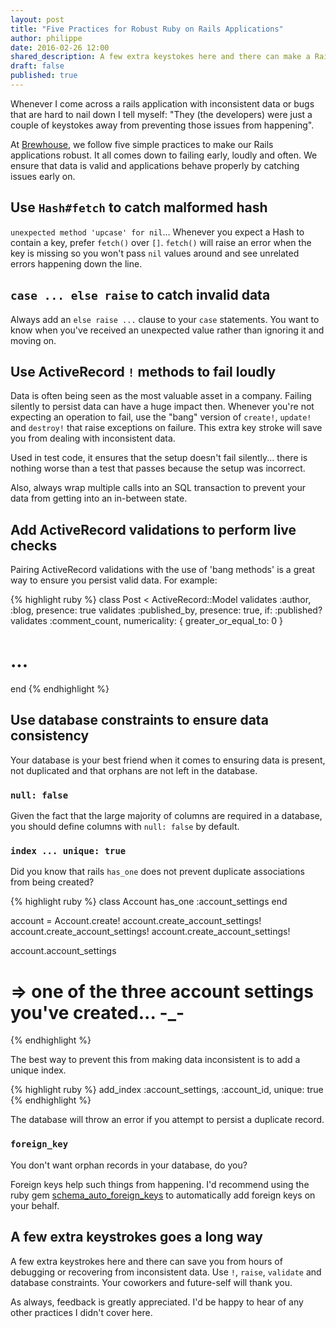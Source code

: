 ```yaml
---
layout: post
title: "Five Practices for Robust Ruby on Rails Applications"
author: philippe
date: 2016-02-26 12:00
shared_description: A few extra keystokes here and there can make a Rails application robust.
draft: false
published: true
---
```



Whenever I come across a rails application with inconsistent data or bugs that are hard
to nail down I tell myself: "They (the developers) were just a couple of keystokes away from preventing those issues from happening".

At [Brewhouse](http://brewhouse.io), we follow five simple practices to make our Rails applications robust. It all comes down to failing early, loudly and often. We ensure that data is valid and applications behave properly by catching issues early on.

<!-- break -->

## Use `Hash#fetch` to catch malformed hash

`unexpected method 'upcase' for nil`... Whenever you expect a Hash to contain a key, prefer `fetch()` over
`[]`. `fetch()` will raise an error when the key is missing so you won't
pass `nil` values around and see unrelated errors happening down the
line.

## `case ... else raise` to catch invalid data

Always add an `else raise ...` clause to your `case` statements. You
want to know when you've received an unexpected value rather than
ignoring it and moving on.

## Use ActiveRecord `!` methods to fail loudly

Data is often being seen as the most valuable asset in a company. Failing silently to persist data can have a huge impact then.
Whenever you're not expecting an operation to fail, use the "bang"
version of `create!`, `update!` and `destroy!` that raise exceptions on
failure. This extra key stroke
will save you from dealing with inconsistent data.

Used in test code, it ensures that the setup doesn't fail silently...
there is nothing worse than a test that passes because the setup was
incorrect.

Also, always wrap multiple calls into an SQL transaction to prevent your data from getting into an in-between state.

## Add ActiveRecord validations to perform live checks

Pairing ActiveRecord validations with the use of 'bang methods' is a great way to ensure you persist valid data. For example:

{% highlight ruby %}
class Post < ActiveRecord::Model
  validates :author, :blog, presence: true
  validates :published_by, presence: true, if: :published?
  validates :comment_count, numericality: { greater_or_equal_to: 0 }
  # ...
end
{% endhighlight %}

## Use database constraints to ensure data consistency

Your database is your best friend when it comes to ensuring data is
present, not duplicated and that orphans are not left in the database.

### `null: false`

Given the fact that the large majority of columns are required in a database, you should define columns with `null: false` by default.

### `index ... unique: true`

Did you know that rails `has_one` does not prevent duplicate
associations from being created?

{% highlight ruby %}
class Account
  has_one :account_settings
end

account = Account.create!
account.create_account_settings!
account.create_account_settings!
account.create_account_settings!

account.account_settings
 # => one of the three account settings you've created... -_-
{% endhighlight %}

The best way to prevent this from making data inconsistent is to add a unique index.

{% highlight ruby %}
add_index :account_settings, :account_id, unique: true
{% endhighlight %}

The database will throw an error if you attempt to persist a duplicate
record.

### `foreign_key`

You don't want orphan records in your database, do you?

Foreign keys help such things from happening. I'd recommend using the ruby gem
[schema_auto_foreign_keys](https://github.com/SchemaPlus/schema_auto_foreign_keys) to automatically add foreign keys on your
behalf.

## A few extra keystrokes goes a long way

A few extra keystrokes here and there can save you from hours of
debugging or recovering from inconsistent data. Use `!`, `raise`,
`validate` and database constraints. Your coworkers and future-self
will thank you.

As always, feedback is greatly appreciated. I'd be happy to hear of any other practices I didn't cover here.
